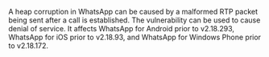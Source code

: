 A heap corruption in WhatsApp can be caused by a malformed RTP packet being sent after a call is established. The vulnerability can be used to cause denial of service. It affects WhatsApp for Android prior to v2.18.293, WhatsApp for iOS prior to v2.18.93, and WhatsApp for Windows Phone prior to v2.18.172.